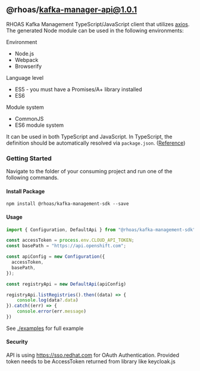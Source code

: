 ## @rhoas/kafka-manager-api@1.0.1

RHOAS Kafka Management TypeScript/JavaScript client that utilizes [axios](https://github.com/axios/axios).
The generated Node module can be used in the following environments:

Environment

- Node.js
- Webpack
- Browserify

Language level

- ES5 - you must have a Promises/A+ library installed
- ES6

Module system

- CommonJS
- ES6 module system

It can be used in both TypeScript and JavaScript. In TypeScript, the definition should be automatically resolved via `package.json`. ([Reference](http://www.typescriptlang.org/docs/handbook/typings-for-npm-packages.html))

### Getting Started

Navigate to the folder of your consuming project and run one of the following commands.

#### Install Package

```
npm install @rhoas/kafka-management-sdk --save
```

#### Usage

```ts
import { Configuration, DefaultApi } from "@rhoas/kafka-management-sdk";

const accessToken = process.env.CLOUD_API_TOKEN;
const basePath = "https://api.openshift.com";

const apiConfig = new Configuration({
  accessToken,
  basePath,
});

const registryApi = new DefaultApi(apiConfig)

registryApi.listRegistries().then((data) => {
    console.log(data?.data)
}).catch((err) => {
    console.error(err.message)
})
```

See [./examples](https://github.com/redhat-developer/app-services-sdk-js/tree/main/examples) for full example

#### Security

API is using https://sso.redhat.com for OAuth Authentication.
Provided token needs to be AccessToken returned from library like keycloak.js
